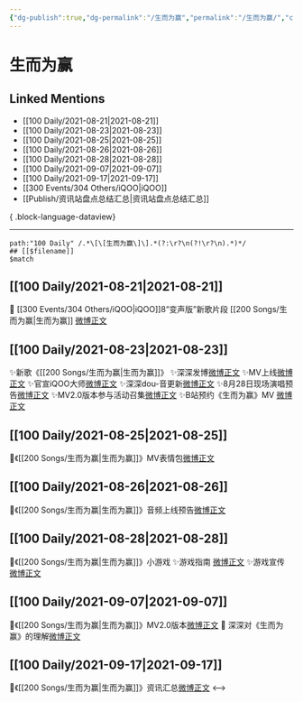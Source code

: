 ```yaml
---
{"dg-publish":true,"dg-permalink":"/生而为赢","permalink":"/生而为赢/","created":"2023-04-10T13:56:32.000+08:00","updated":"2023-04-10T15:51:13.000+08:00"}
---
```


# 生而为赢

## Linked Mentions
- [[100 Daily/2021-08-21\|2021-08-21]]
- [[100 Daily/2021-08-23\|2021-08-23]]
- [[100 Daily/2021-08-25\|2021-08-25]]
- [[100 Daily/2021-08-26\|2021-08-26]]
- [[100 Daily/2021-08-28\|2021-08-28]]
- [[100 Daily/2021-09-07\|2021-09-07]]
- [[100 Daily/2021-09-17\|2021-09-17]]
- [[300 Events/304 Others/iQOO\|iQOO]]
- [[Publish/资讯站盘点总结汇总\|资讯站盘点总结汇总]]

{ .block-language-dataview}

---

```expander
path:"100 Daily" /.*\[\[生而为赢\]\].*(?:\r?\n(?!\r?\n).*)*/
## [[$filename]]
$match
```
## [[100 Daily/2021-08-21\|2021-08-21]]
🌟 [[300 Events/304 Others/iQOO\|iQOO]]8“变声版”新歌片段 [[200 Songs/生而为赢\|生而为赢]]  [微博正文](https://weibo.com/detail/4672611500426456)
## [[100 Daily/2021-08-23\|2021-08-23]]
✨新歌《[[200 Songs/生而为赢\|生而为赢]]》
✨深深发博[微博正文](https://m.weibo.cn/6466290670/4673289970781083)
✨MV上线[微博正文](https://m.weibo.cn/6466290670/4673289710471493)
✨官宣iQOO大师[微博正文](https://m.weibo.cn/6960161079/4673326012170932)
✨深深dou-音更新[微博正文](https://m.weibo.cn/6466290670/4673413149624280)
✨8月28日现场演唱预告[微博正文](https://m.weibo.cn/6466290670/4673347813642822)
✨MV2.0版本参与活动召集[微博正文](https://m.weibo.cn/6466290670/4673416911130440)
✨B站预约《生而为赢》MV [微博正文](https://m.weibo.cn/6466290670/4673451920720060)
## [[100 Daily/2021-08-25\|2021-08-25]]
💐《[[200 Songs/生而为赢\|生而为赢]]》MV表情包[微博正文](https://m.weibo.cn/6466290670/4674029434966145)

## [[100 Daily/2021-08-26\|2021-08-26]]
👑《[[200 Songs/生而为赢\|生而为赢]]》音频上线预告[微博正文](https://m.weibo.cn/6466290670/4674546734469726)

## [[100 Daily/2021-08-28\|2021-08-28]]
🌟《[[200 Songs/生而为赢\|生而为赢]]》小游戏
✨游戏指南 [微博正文](https://m.weibo.cn/6466290670/4675159921790577)
✨游戏宣传 [微博正文](https://m.weibo.cn/6466290670/4675284445695291)
## [[100 Daily/2021-09-07\|2021-09-07]]
🌟《[[200 Songs/生而为赢\|生而为赢]]》MV2.0版本[微博正文](https://m.weibo.cn/6466290670/4678795078926364)
🌟 深深对《生而为赢》的理解[微博正文](https://m.weibo.cn/6466290670/4678823579224231)
## [[100 Daily/2021-09-17\|2021-09-17]]
💫《[[200 Songs/生而为赢\|生而为赢]]》资讯汇总[微博正文](https://m.weibo.cn/6466290670/4682443426891141)
<-->